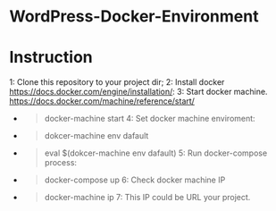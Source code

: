 # WordPress-Docker-Environment

# Instruction

1: Clone this repository to your project dir;
2: Install docker https://docs.docker.com/engine/installation/:
3: Start docker machine. https://docs.docker.com/machine/reference/start/
- > docker-machine start
4: Set docker machine enviroment:
* > dokcer-machine env dafault
* > eval $(dokcer-machine env dafault)
5: Run docker-compose process:
* > docker-compose up
6: Check docker machine IP
* > docker-machine ip
7: This IP could be URL your project.

